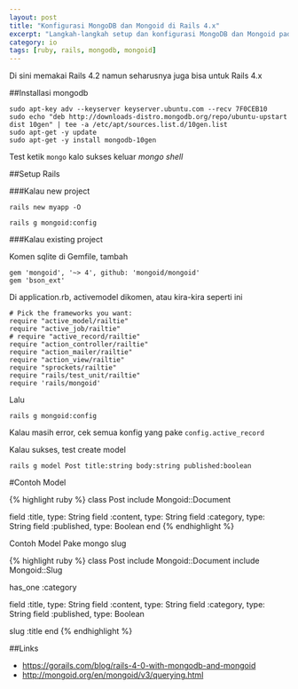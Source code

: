 ```yaml
---
layout: post
title: "Konfigurasi MongoDB dan Mongoid di Rails 4.x"
excerpt: "Langkah-langkah setup dan konfigurasi MongoDB dan Mongoid pada Ruby On Rails 4.x"
category: io
tags: [ruby, rails, mongodb, mongoid]
---
```


Di sini memakai Rails 4.2 namun seharusnya juga bisa untuk Rails 4.x

##Installasi mongodb

    sudo apt-key adv --keyserver keyserver.ubuntu.com --recv 7F0CEB10
    sudo echo "deb http://downloads-distro.mongodb.org/repo/ubuntu-upstart dist 10gen" | tee -a /etc/apt/sources.list.d/10gen.list
    sudo apt-get -y update
    sudo apt-get -y install mongodb-10gen

Test ketik ```mongo``` kalo sukses keluar *mongo shell*

##Setup Rails

###Kalau new project

    rails new myapp -O

    rails g mongoid:config

###Kalau existing project

Komen sqlite di Gemfile, tambah

    gem 'mongoid', '~> 4', github: 'mongoid/mongoid'
    gem 'bson_ext'

Di application.rb, activemodel dikomen, atau kira-kira seperti ini

    # Pick the frameworks you want:
    require "active_model/railtie"
    require "active_job/railtie"
    # require "active_record/railtie"
    require "action_controller/railtie"
    require "action_mailer/railtie"
    require "action_view/railtie"
    require "sprockets/railtie"
    require "rails/test_unit/railtie"
    require 'rails/mongoid'

Lalu

    rails g mongoid:config

Kalau masih error, cek semua konfig yang pake ```config.active_record```

Kalau sukses, test create model

    rails g model Post title:string body:string published:boolean

#Contoh Model

{% highlight ruby %}
class Post
  include Mongoid::Document

  field :title, type: String
  field :content, type: String
  field :category, type: String
  field :published, type: Boolean
end
{% endhighlight %}

Contoh Model Pake mongo slug

{% highlight ruby %}
class Post
  include Mongoid::Document
  include Mongoid::Slug

  has_one :category

  field :title, type: String
  field :content, type: String
  field :category, type: String
  field :published, type: Boolean

  slug :title
end
{% endhighlight %}

##Links

- https://gorails.com/blog/rails-4-0-with-mongodb-and-mongoid
- http://mongoid.org/en/mongoid/v3/querying.html